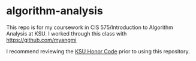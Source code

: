 # algorithm-analysis  
This repo is for my coursework in CIS 575/Introduction to Algorithm Analysis at KSU. I worked through this class with https://github.com/myangmi  

I recommend reviewing the [KSU Honor Code](https://www.k-state.edu/honor/) prior to using this repository. 
